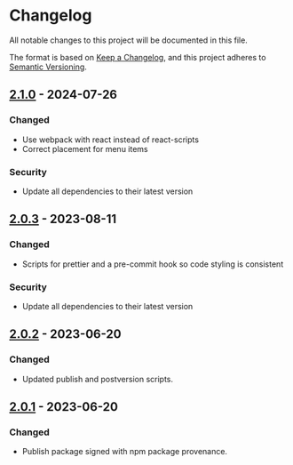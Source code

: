 # Changelog
All notable changes to this project will be documented in this file.

The format is based on [Keep a Changelog](https://keepachangelog.com/en/1.1.0/),
and this project adheres to [Semantic Versioning](https://semver.org/spec/v2.0.0.html).

## [2.1.0] - 2024-07-26
### Changed
- Use webpack with react instead of react-scripts
- Correct placement for menu items
### Security
- Update all dependencies to their latest version

## [2.0.3] - 2023-08-11
### Changed
- Scripts for prettier and a pre-commit hook so code styling is consistent
### Security
- Update all dependencies to their latest version

## [2.0.2] - 2023-06-20
### Changed
- Updated publish and postversion scripts.

## [2.0.1] - 2023-06-20
### Changed
- Publish package signed with npm package provenance.

[2.1.0]: https://github.com/voorhoede/datocms-plugin-custom-page/compare/v2.0.3...v2.1.0
[2.0.3]: https://github.com/voorhoede/datocms-plugin-custom-page/compare/v2.0.2...v2.0.3
[2.0.2]: https://github.com/voorhoede/datocms-plugin-custom-page/compare/v2.0.1...v2.0.2
[2.0.1]: https://github.com/voorhoede/datocms-plugin-custom-page/compare/v2.0.2...v2.0.1
